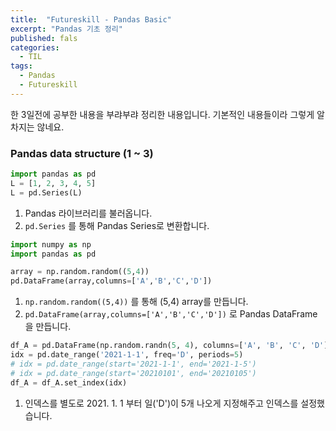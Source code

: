 ```yaml
---
title:  "Futureskill - Pandas Basic"
excerpt: "Pandas 기초 정리"
published: fals
categories:
  - TIL
tags:
  - Pandas
  - Futureskill
---
```


한 3일전에 공부한 내용을 부랴부랴 정리한 내용입니다. 기본적인 내용들이라 그렇게 알차지는 않네요.

### Pandas data structure (1 ~ 3)

```python
import pandas as pd
L = [1, 2, 3, 4, 5]
L = pd.Series(L)
```

1. Pandas 라이브러리를 불러옵니다.
2. `pd.Series` 를 통해 Pandas Series로 변환합니다.

```python
import numpy as np
import pandas as pd

array = np.random.random((5,4))
pd.DataFrame(array,columns=['A','B','C','D'])
```

1. `np.random.random((5,4))` 를 통해 (5,4) array를 만듭니다.
2. `pd.DataFrame(array,columns=['A','B','C','D'])` 로 Pandas DataFrame을 만듭니다.

```python
df_A = pd.DataFrame(np.random.randn(5, 4), columns=['A', 'B', 'C', 'D'])
idx = pd.date_range('2021-1-1', freq='D', periods=5)
# idx = pd.date_range(start='2021-1-1', end='2021-1-5')
# idx = pd.date_range(start='20210101', end='20210105')
df_A = df_A.set_index(idx)
```

1. 인덱스를 별도로 2021. 1. 1 부터 일('D')이 5개 나오게 지정해주고 인덱스를 설정했습니다.
